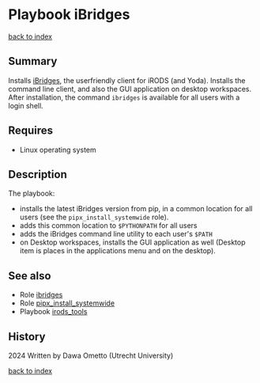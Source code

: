 # Playbook iBridges
[back to index](../index.md#Playbooks)

## Summary
Installs [iBridges](https://github.com/UtrechtUniversity/iBridges), the userfriendly client for iRODS (and Yoda). Installs the command line client, and also the GUI application on desktop workspaces. After installation, the command `ibridges` is available for all users with a login shell.

## Requires

- Linux operating system

## Description

The playbook:

* installs the latest iBridges version from pip, in a common location for all users (see the `pipx_install_systemwide` role).
* adds this common location to `$PYTHONPATH` for all users
* adds the iBridges command line utility to each user's `$PATH`
* on Desktop workspaces, installs the GUI application as well (Desktop item is places in the applications menu and on the desktop).

## See also
- Role [ibridges](../roles/ibridges.md)
- Role [pipx_install_systemwide](../roles/pipx_install_systemwide.md)
- Playbook [irods_tools](./irods_tools.md)


## History
2024 Written by Dawa Ometto (Utrecht University)

[back to index](../index.md#Playbooks)
